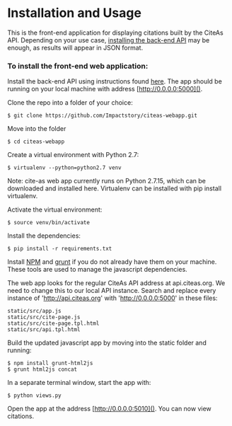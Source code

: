 Installation and Usage
=====================

This is the front-end application for displaying citations
 built by the CiteAs API. Depending on your use case, 
[installing the back-end API](https://github.com/Impactstory/citeas-api/blob/master/installation.md) may be enough,
as results will appear in JSON format.

### To install the front-end web application:

Install the back-end API using instructions found [here](https://github.com/Impactstory/citeas-api/blob/master/installation.md). 
The app should be running on your local machine with address [http://0.0.0.0:5000]().

Clone the repo into a folder of your choice:

`$ git clone https://github.com/Impactstory/citeas-webapp.git`

Move into the folder

`$ cd citeas-webapp`

Create a virtual environment with Python 2.7:

`$ virtualenv --python=python2.7 venv`

Note: cite-as web app currently runs on Python 2.7.15, which can be downloaded and installed here. Virtualenv can be installed with pip install virtualenv.

Activate the virtual environment:

`$ source venv/bin/activate`

Install the dependencies:

`$ pip install -r requirements.txt`

Install [NPM](https://www.npmjs.com/get-npm) and [grunt](https://gruntjs.com/installing-grunt) if 
you do not already have them on your machine. These tools are used to manage the javascript dependencies.

The web app looks for the regular CiteAs API address at api.citeas.org. We need to change this to our local API instance.
Search and replace every instance of 'http://api.citeas.org' with 'http://0.0.0.0:5000' in these files:
```
static/src/app.js
static/src/cite-page.js
static/src/cite-page.tpl.html
static/src/api.tpl.html
```
Build the updated javascript app by moving into the static folder and running:
```
$ npm install grunt-html2js
$ grunt html2js concat
```
In a separate terminal window, start the app with:

`$ python views.py`

Open the app at the address [http://0.0.0.0:5010](). You can now view citations.